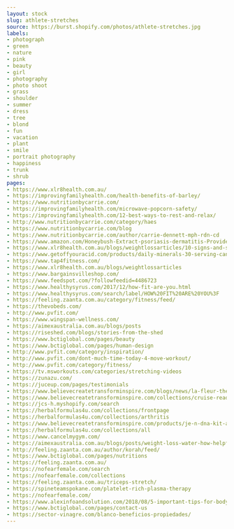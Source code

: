 ```yaml
---
layout: stock
slug: athlete-stretches
source: https://burst.shopify.com/photos/athlete-stretches.jpg
labels:
- photograph
- green
- nature
- pink
- beauty
- girl
- photography
- photo shoot
- grass
- shoulder
- summer
- dress
- tree
- blond
- fun
- vacation
- plant
- smile
- portrait photography
- happiness
- trunk
- shrub
pages:
- https://www.xlr8health.com.au/
- https://improvingfamilyhealth.com/health-benefits-of-barley/
- https://www.nutritionbycarrie.com/
- https://improvingfamilyhealth.com/microwave-popcorn-safety/
- https://improvingfamilyhealth.com/12-best-ways-to-rest-and-relax/
- http://www.nutritionbycarrie.com/category/haes
- https://www.nutritionbycarrie.com/blog
- https://www.nutritionbycarrie.com/author/carrie-dennett-mph-rdn-cd
- https://www.amazon.com/Honeybush-Extract-psoriasis-dermatitis-Provides/dp/B072BCJ2LD
- https://www.xlr8health.com.au/blogs/weightlossarticles/10-signs-and-symptoms-that-you-re-in-ketosis
- https://www.getoffyouracid.com/products/daily-minerals-30-serving-canister
- https://www.tap4fitness.com/
- https://www.xlr8health.com.au/blogs/weightlossarticles
- https://www.bargainsvilleshop.com/
- https://www.feedspot.com/?followfeedid=4486723
- https://www.healthysyrus.com/2017/12/how-fit-are-you.html
- https://www.healthysyrus.com/search/label/HOW%20FIT%20ARE%20YOU%3F
- https://feeling.zaanta.com.au/category/fitness/feed/
- https://thevobeds.com/
- http://www.pvfit.com/
- https://www.wingspan-wellness.com/
- https://aimexaustralia.com.au/blogs/posts
- https://riseshed.com/blogs/stories-from-the-shed
- https://www.bctiglobal.com/pages/beauty
- https://www.bctiglobal.com/pages/human-design
- http://www.pvfit.com/category/inspiration/
- http://www.pvfit.com/dont-much-time-today-4-move-workout/
- http://www.pvfit.com/category/fitness/
- https://tv.msworkouts.com/categories/stretching-videos
- https://zunazu.com/
- https://juceup.com/pages/testimonials
- https://www.believecreatetransforminspire.com/blogs/news/la-fleur-the-perfect-clutch
- https://www.believecreatetransforminspire.com/collections/cruise-ready
- https://jcs-h.myshopify.com/search
- https://herbalformulas4u.com/collections/frontpage
- https://herbalformulas4u.com/collections/arthritis
- https://www.believecreatetransforminspire.com/products/je-n-dna-kit-anti-wrinkle-serum
- https://herbalformulas4u.com/collections/all
- https://www.cancelmygym.com/
- https://aimexaustralia.com.au/blogs/posts/weight-loss-water-how-helpful-is-it
- http://feeling.zaanta.com.au/author/korah/feed/
- https://www.bctiglobal.com/pages/nutritions
- https://feeling.zaanta.com.au/
- https://nofearfemale.com/search
- https://nofearfemale.com/collections
- https://feeling.zaanta.com.au/triceps-stretch/
- https://spineteamspokane.com/platelet-rich-plasma-therapy
- https://nofearfemale.com/
- https://www.alexinfoandsolution.com/2018/08/5-important-tips-for-bodybuilding-or.html
- https://www.bctiglobal.com/pages/contact-us
- https://sector-vinagre.com/blanco-beneficios-propiedades/
---
```

